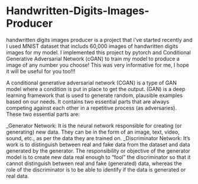 # Handwritten-Digits-Images-Producer
handwritten digits images producer is a project that i've started recently and I used MNIST dataset that includs 60,000 images of handwritten digits images for my model. I implemented this project by pytorch and Conditional Generative Adversarial Network (cGAN) to train my model to produce a image of any number you choose!
This was very informative for me, I hope it will be useful for you too!!!

A conditional generative adversarial network (CGAN) is a type of GAN model where a condition is put in place to get the output.
(GAN) is a deep learning framework that is used to generate random, plausible examples based on our needs. It contains two essential parts that are always competing against each other in a repetitive process (as adversaries). These two essential parts are:

_Generator Network: It is the neural network responsible for creating (or generating) new data. They can be in the form of an image, text, video, sound, etc., as per the data they are trained on.
_Discriminator Network: It’s work is to distinguish between real and fake data from the dataset and data generated by the generator.
The responsibility or objective of the generator model is to create new data real enough to “fool” the discriminator so that it cannot distinguish between real and fake (generated) data, whereas the role of the discriminator is to be able to identify if the data is generated or real data.
